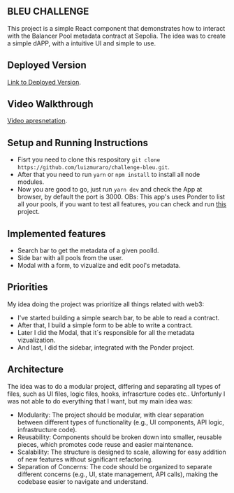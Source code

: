 ## BLEU CHALLENGE

This project is a simple React component that demonstrates how to interact with the Balancer Pool metadata contract at Sepolia. The idea was to create a simple dAPP, with a intuitive UI and simple to use.

## Deployed Version
[Link to Deployed Version](https://challenge-bleu.vercel.app/).

## Video Walkthrough
[Video apresnetation](https://www.loom.com/share/e01daed176a34c7aaf3450dd2f73345a?sid=0e074e85-840b-49c7-b88f-937f652d7619).

## Setup and Running Instructions
- Fisrt you need to clone this respository ``git clone https://github.com/luizmuraro/challenge-bleu.git``.
- After that you need to run ``yarn``  or ``npm install`` to install all node modules.
- Now you are good to go, just run ``yarn dev`` and check the App at browser, by default the port is 3000.
OBs: This app's uses Ponder to list all your pools, if you want to test all features, you can check and run [this](https://github.com/luizmuraro/bleu-ponder) project.

## Implemented features
- Search bar to get the metadata of a given poolId.
- Side bar with all pools from the user.
- Modal with a form, to vizualize and edit pool's metadata.

## Priorities 
  My idea doing the project was prioritize all things related with web3:
 
- I've started building a simple search bar, to be able to read a contract.
- After that, I build a simple form to be able to write a contract.
- Later I did the Modal, that it´s responsible for all the metadata vizualization.
- And last, I did the sidebar, integrated with the Ponder project.

## Architecture

The idea was to do a modular project, differing and separating all types of files, such as UI files, logic files, hooks, infrascrture codes etc..
Unfortunly I was not able to do everything that I want, but my main idea was:

- Modularity: The project should be modular, with clear separation between different types of functionality (e.g., UI components, API logic, infrastructure code).
- Reusability: Components should be broken down into smaller, reusable pieces, which promotes code reuse and easier maintenance.
- Scalability: The structure is designed to scale, allowing for easy addition of new features without significant refactoring.
- Separation of Concerns: The code should be organized to separate different concerns (e.g., UI, state management, API calls), making the codebase easier to navigate and understand.
  

